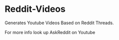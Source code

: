 # Reddit-Videos

Generates Youtube Videos Based on Reddit Threads.

For more info look up AskReddit on Youtube
